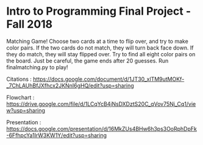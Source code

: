 # Intro to Programming Final Project - Fall 2018

Matching Game! Choose two cards at a time to flip over, and try to make color pairs. If the two cards do not match, they will turn back face down. If they do match, they will stay flipped over. Try to find all eight color pairs on the board. Just be careful, the game ends after 20 guesses. Run finalmatching.py to play!

Citations : https://docs.google.com/document/d/1JT30_xlTM9utMOKf-_7ChLAUhBfJXfhcx2JKNnI6gHQ/edit?usp=sharing

Flowchart : https://drive.google.com/file/d/1LCqYcB4jNsDXDztS20C_qVov75Nj_Cq1/view?usp=sharing

Presentation : https://docs.google.com/presentation/d/16MkZUs4BHw6h3ps3OoRphDpFk-6FfhpcYa1IrW3KW1Y/edit?usp=sharing

